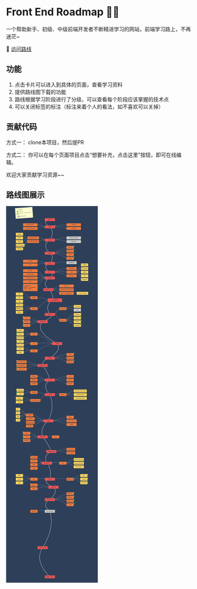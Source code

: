 # Front End Roadmap 🧶🦌
一个帮助新手、初级、中级前端开发者不断精进学习的网站，前端学习路上，不再迷茫~

🚀 [访问路线](https://www.virkano.com/front-end-roadmap/)

## 功能

1. 点击卡片可以进入到具体的页面，查看学习资料  
2. 提供路线图下载的功能  
3. 路线根据学习阶段进行了分级，可以查看每个阶段应该掌握的技术点  
4. 可以关闭标签的标注（标注来着个人的看法，如不喜欢可以关掉） 

## 贡献代码
方式一：
clone本项目，然后提PR

方式二：
你可以在每个页面项目点击“想要补充，点击这里”按钮，即可在线编辑。

欢迎大家贡献学习资源~~
## 路线图展示
![路线图](./roadmap.jpeg)



